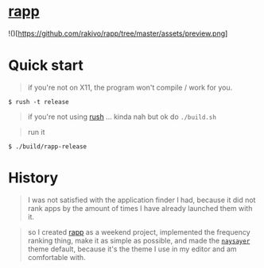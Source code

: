 # [rapp](https://github.com/rakivo/rapp/tree/master)

!()[https://github.com/rakivo/rapp/tree/master/assets/preview.png]

# Quick start
> if you're not on X11, the program won't compile / work for you.
```console
$ rush -t release
```
> if you're not using [rush](https://github.com/rakivo/rush) ... kinda nah but ok do `./build.sh`

> run it
```console
$ ./build/rapp-release
```

# History
> I was not satisfied with the application finder I had, because it did not rank apps by the amount of times I have already launched them with it.

> so I created [rapp](https://github.com/rakivo/rapp/tree/master) as a weekend project, implemented the frequency ranking thing, make it as simple as possible, and made the [`naysayer`](https://github.com/nickav/naysayer-theme.el) theme default, because it's the theme I use in my editor and am comfortable with.
